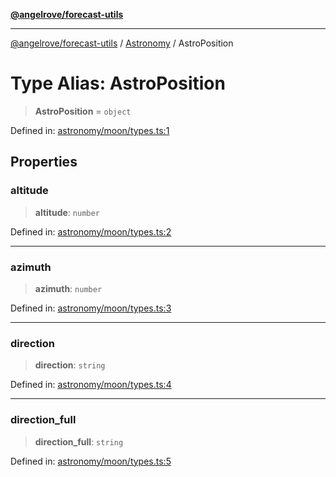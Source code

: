 [**@angelrove/forecast-utils**](../../README.md)

***

[@angelrove/forecast-utils](../../modules.md) / [Astronomy](../README.md) / AstroPosition

# Type Alias: AstroPosition

> **AstroPosition** = `object`

Defined in: [astronomy/moon/types.ts:1](https://github.com/angelrove/forecast-utils/blob/24fb242ac959e4d78950a4cc0b4469220f80b468/src/astronomy/moon/types.ts#L1)

## Properties

### altitude

> **altitude**: `number`

Defined in: [astronomy/moon/types.ts:2](https://github.com/angelrove/forecast-utils/blob/24fb242ac959e4d78950a4cc0b4469220f80b468/src/astronomy/moon/types.ts#L2)

***

### azimuth

> **azimuth**: `number`

Defined in: [astronomy/moon/types.ts:3](https://github.com/angelrove/forecast-utils/blob/24fb242ac959e4d78950a4cc0b4469220f80b468/src/astronomy/moon/types.ts#L3)

***

### direction

> **direction**: `string`

Defined in: [astronomy/moon/types.ts:4](https://github.com/angelrove/forecast-utils/blob/24fb242ac959e4d78950a4cc0b4469220f80b468/src/astronomy/moon/types.ts#L4)

***

### direction\_full

> **direction\_full**: `string`

Defined in: [astronomy/moon/types.ts:5](https://github.com/angelrove/forecast-utils/blob/24fb242ac959e4d78950a4cc0b4469220f80b468/src/astronomy/moon/types.ts#L5)
